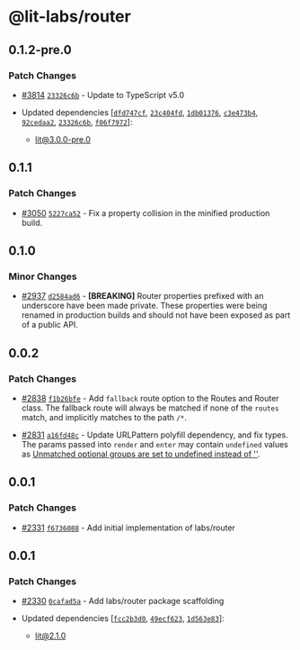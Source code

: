 # @lit-labs/router

## 0.1.2-pre.0

### Patch Changes

- [#3814](https://github.com/lit/lit/pull/3814) [`23326c6b`](https://github.com/lit/lit/commit/23326c6b9a6abdf01998dadf5d0f20a643e457aa) - Update to TypeScript v5.0

- Updated dependencies [[`dfd747cf`](https://github.com/lit/lit/commit/dfd747cf4f7239e0c3bb7134f8acb967d0157654), [`23c404fd`](https://github.com/lit/lit/commit/23c404fdec0cd7be834221b6ddf9b659c24ca8a2), [`1db01376`](https://github.com/lit/lit/commit/1db0137699b35d7e7bfac9b2ab274af4100fd7cf), [`c3e473b4`](https://github.com/lit/lit/commit/c3e473b499ff029b5e1aff01ca8799daf1ca1bbe), [`92cedaa2`](https://github.com/lit/lit/commit/92cedaa2c8cd8a306be3fe25d52e0e47bb044020), [`23326c6b`](https://github.com/lit/lit/commit/23326c6b9a6abdf01998dadf5d0f20a643e457aa), [`f06f7972`](https://github.com/lit/lit/commit/f06f7972a027d2937fe2c68ab5af0274dec57cf4)]:
  - lit@3.0.0-pre.0

## 0.1.1

### Patch Changes

- [#3050](https://github.com/lit/lit/pull/3050) [`5227ca52`](https://github.com/lit/lit/commit/5227ca52863ac6fd9f3ee57d7a6c78ea1e617b56) - Fix a property collision in the minified production build.

## 0.1.0

### Minor Changes

- [#2937](https://github.com/lit/lit/pull/2937) [`d2584ad6`](https://github.com/lit/lit/commit/d2584ad6bc5c7dd36f3e8ab9056587a87027b803) - **[BREAKING]** Router properties prefixed with an underscore have been made
  private. These properties were being renamed in production builds and should not
  have been exposed as part of a public API.

## 0.0.2

### Patch Changes

- [#2838](https://github.com/lit/lit/pull/2838) [`f1b26bfe`](https://github.com/lit/lit/commit/f1b26bfe706ad93a3a312932b0eca5b0261023e0) - Add `fallback` route option to the Routes and Router class. The fallback route
  will always be matched if none of the `routes` match, and implicitly matches to
  the path `/*`.

- [#2831](https://github.com/lit/lit/pull/2831) [`a16fd48c`](https://github.com/lit/lit/commit/a16fd48c549f2d28cdfed814976184e2b11ba2ae) - Update URLPattern polyfill dependency, and fix types. The params passed into
  `render` and `enter` may contain `undefined` values as [Unmatched optional
  groups are set to undefined instead of
  ''](https://github.com/kenchris/urlpattern-polyfill/issues/66).

## 0.0.1

### Patch Changes

- [#2331](https://github.com/lit/lit/pull/2331) [`f6736088`](https://github.com/lit/lit/commit/f6736088fc03ebdb00175487907ca1c597f1b09c) - Add initial implementation of labs/router

## 0.0.1

### Patch Changes

- [#2330](https://github.com/lit/lit/pull/2330) [`0cafad5a`](https://github.com/lit/lit/commit/0cafad5a19a74d8814069e539b82f734f15fa6a7) - Add labs/router package scaffolding

- Updated dependencies [[`fcc2b3d0`](https://github.com/lit/lit/commit/fcc2b3d0054e69e6f76588ea9f440117b6d0deed), [`49ecf623`](https://github.com/lit/lit/commit/49ecf6239033e9578184d46116e6b89676d091db), [`1d563e83`](https://github.com/lit/lit/commit/1d563e830c02a2d1a22e1e939f1ace971b1d1ae7)]:
  - lit@2.1.0
